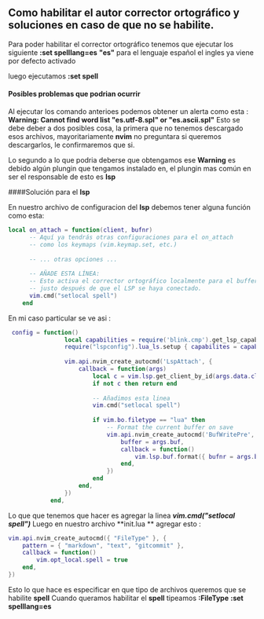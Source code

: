 ## Como habilitar el autor corrector ortográfico y soluciones en caso de que no se habilite.
Para poder habilitar el corrector ortográfico tenemos que ejecutar los siguiente
**:set spelllang=es**
**"es"**  para el lenguaje español 
el ingles ya viene por defecto activado

luego ejecutamos 
**:set spell**

#### Posibles problemas que podrian ocurrir

Al ejecutar los comando anterioes podemos obtener un 
alerta  como esta :
**Warning: Cannot find word list "es.utf-8.spl" or "es.ascii.spl"**
Esto se debe deber a dos posibles cosa, la primera que no tenemos descargado esos archivos, 
mayoritariamente **nvim** no preguntara si queremos descargarlos, le confirmaremos que si.

Lo segundo a lo que podria deberse que obtengamos ese **Warning** es debido algún plungin que tengamos instalado
en, el plungin mas común en ser el responsable de esto es **lsp**

####Solución para el **lsp**

En nuestro archivo de configuracion del **lsp** debemos tener alguna función como esta:

```lua
local on_attach = function(client, bufnr)
      -- Aquí ya tendrás otras configuraciones para el on_attach
      -- como los keymaps (vim.keymap.set, etc.)
   
      -- ... otras opciones ...
   
      -- AÑADE ESTA LÍNEA:
      -- Esto activa el corrector ortográfico localmente para el buffer
      -- justo después de que el LSP se haya conectado.
      vim.cmd("setlocal spell")
    end
```

En mi caso particular se ve asi :
```lua
 config = function()
                local capabilities = require('blink.cmp').get_lsp_capabilities()
                require("lspconfig").lua_ls.setup { capabilites = capabilities }
   
                vim.api.nvim_create_autocmd('LspAttach', {
                    callback = function(args)
                        local c = vim.lsp.get_client_by_id(args.data.client_id)
                        if not c then return end
   
                        -- Añadimos esta linea 
                        vim.cmd("setlocal spell")
   
                        if vim.bo.filetype == "lua" then
                            -- Format the current buffer on save
                            vim.api.nvim_create_autocmd('BufWritePre', {
                                buffer = args.buf,
                                callback = function()
                                    vim.lsp.buf.format({ bufnr = args.buf, id = c.id })
                                end,
                            })
                        end
                    end,
                })
            end,

```

Lo que que tenemos que hacer es agregar la linea ***vim.cmd("setlocal spell")***
Luego en nuestro archivo **init.lua ** agregar esto :
```lua
vim.api.nvim_create_autocmd({ "FileType" }, {
    pattern = { "markdown", "text", "gitcommit" },
    callback = function()
        vim.opt_local.spell = true
    end,
})
```
Esto lo que hace es especificar en que tipo de archivos queremos que se habilite **spell**
Cuando queramos habilitar el **spell**  tipeamos
**:FileType**
**:set spelllang=es**
